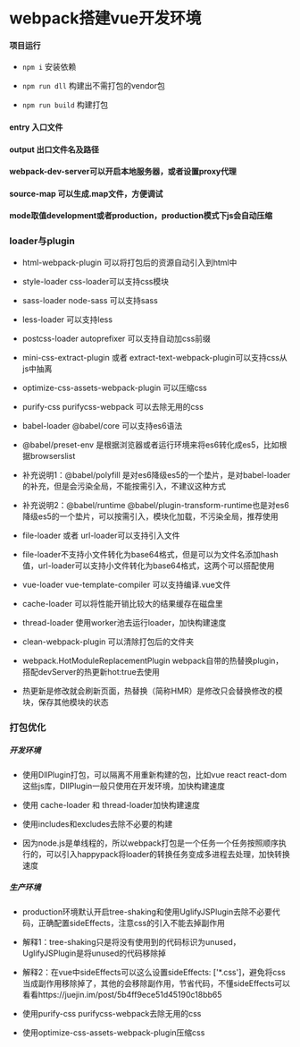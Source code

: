 # webpack搭建vue开发环境

#### 项目运行

- `npm i` 安装依赖

- `npm run dll` 构建出不需打包的vendor包

- `npm run build` 构建打包

#### entry 入口文件

#### output 出口文件名及路径

#### webpack-dev-server可以开启本地服务器，或者设置proxy代理

#### source-map 可以生成.map文件，方便调试

#### mode取值development或者production，production模式下js会自动压缩

### loader与plugin

- html-webpack-plugin 可以将打包后的资源自动引入到html中

- style-loader css-loader可以支持css模块

- sass-loader node-sass 可以支持sass

- less-loader 可以支持less

- postcss-loader autoprefixer 可以支持自动加css前缀

- mini-css-extract-plugin 或者 extract-text-webpack-plugin可以支持css从js中抽离

- optimize-css-assets-webpack-plugin 可以压缩css

- purify-css purifycss-webpack 可以去除无用的css

- babel-loader @babel/core 可以支持es6语法

- @babel/preset-env 是根据浏览器或者运行环境来将es6转化成es5，比如根据browserslist

- 补充说明1：@babel/polyfill 是对es6降级es5的一个垫片，是对babel-loader的补充，但是会污染全局，不能按需引入，不建议这种方式

- 补充说明2：@babel/runtime @babel/plugin-transform-runtime也是对es6降级es5的一个垫片，可以按需引入，模块化加载，不污染全局，推荐使用

- file-loader 或者 url-loader可以支持引入文件

- file-loader不支持小文件转化为base64格式，但是可以为文件名添加hash值，url-loader可以支持小文件转化为base64格式，这两个可以搭配使用

- vue-loader vue-template-compiler 可以支持编译.vue文件

- cache-loader 可以将性能开销比较大的结果缓存在磁盘里

- thread-loader 使用worker池去运行loader，加快构建速度

- clean-webpack-plugin 可以清除打包后的文件夹

- webpack.HotModuleReplacementPlugin webpack自带的热替换plugin，搭配devServer的热更新hot:true去使用

- 热更新是修改就会刷新页面，热替换（简称HMR）是修改只会替换修改的模块，保存其他模块的状态


### 打包优化

##### 开发环境

- 使用DllPlugin打包，可以隔离不用重新构建的包，比如vue react react-dom这些js库，DllPlugin一般只使用在开发环境，加快构建速度

- 使用 cache-loader 和 thread-loader加快构建速度

- 使用includes和excludes去除不必要的构建

- 因为node.js是单线程的，所以webpack打包是一个任务一个任务按照顺序执行的，可以引入happypack将loader的转换任务变成多进程去处理，加快转换速度

##### 生产环境

- production环境默认开启tree-shaking和使用UglifyJSPlugin去除不必要代码，正确配置sideEffects，注意css的引入不能去掉副作用

- 解释1：tree-shaking只是将没有使用到的代码标识为unused，UglifyJSPlugin是将unused的代码移除掉

- 解释2：在vue中sideEffects可以这么设置sideEffects: ['*.css']，避免将css当成副作用移除掉了，其他的会移除副作用，节省代码，不懂sideEffects可以看看https://juejin.im/post/5b4ff9ece51d45190c18bb65

- 使用purify-css purifycss-webpack去除无用的css

- 使用optimize-css-assets-webpack-plugin压缩css


